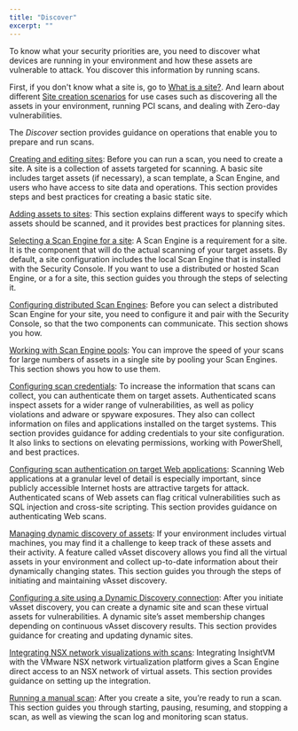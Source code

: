 ```yaml
---
title: "Discover"
excerpt: ""
---
```

To know what your security priorities are, you need to discover what devices are running in your environment and how these assets are vulnerable to attack. You discover this information by running scans.

First, if you don't know what a site is, go to [What is a site?](doc:what-is-a-site). And learn about different [Site creation scenarios](doc:site-creation-scenarios) for use cases such as discovering all the assets in your environment, running PCI scans, and dealing with Zero-day vulnerabilities.

The *Discover* section provides guidance on operations that enable you to prepare and run scans.

[Creating and editing sites](doc:creating-and-editing-sites): Before you can run a scan, you need to create a site. A site is a collection of assets targeted for scanning. A basic site includes target assets (if necessary), a scan template, a Scan Engine, and users who have access to site data and operations. This section provides steps and best practices for creating a basic static site.

[Adding assets to sites](doc:adding-assets-to-sites): This section explains different ways to specify which assets should be scanned, and it provides best practices for planning sites.

[Selecting a Scan Engine for a site](doc:selecting-a-scan-engine-for-a-site): A Scan Engine is a requirement for a site. It is the component that will do the actual scanning of your target assets. By default, a site configuration includes the local Scan Engine that is installed with the Security Console. If you want to use a distributed or hosted Scan Engine, or a for a site, this section guides you through the steps of selecting it.

[Configuring distributed Scan Engines](doc:configuring-distributed-scan-engines): Before you can select a distributed Scan Engine for your site, you need to configure it and pair with the Security Console, so that the two components can communicate. This section shows you how.

[Working with Scan Engine pools](doc:working-with-scan-engine-pools): You can improve the speed of your scans for large numbers of assets in a single site by pooling your Scan Engines. This section shows you how to use them.

[Configuring scan credentials](doc:configuring-scan-credentials): To increase the information that scans can collect, you can authenticate them on target assets. Authenticated scans inspect assets for a wider range of vulnerabilities, as well as policy violations and adware or spyware exposures. They also can collect information on files and applications installed on the target systems. This section provides guidance for adding credentials to your site configuration. It also links to sections on elevating permissions, working with PowerShell, and best practices.

[Configuring scan authentication on target Web applications](doc:configuring-scan-authentication-on-target-web-applications): Scanning Web applications at a granular level of detail is especially important, since publicly accessible Internet hosts are attractive targets for attack. Authenticated scans of Web assets can flag critical vulnerabilities such as SQL injection and cross-site scripting. This section provides guidance on authenticating Web scans.

[Managing dynamic discovery of assets](doc:managing-dynamic-discovery-of-assets): If your environment includes virtual machines, you may find it a challenge to keep track of these assets and their activity. A feature called vAsset discovery allows you find all the virtual assets in your environment and collect up-to-date information about their dynamically changing states. This section guides you through the steps of initiating and maintaining vAsset discovery.

[Configuring a site using a Dynamic Discovery connection](doc:configuring-a-site-using-a-dynamic-discovery-connection): After you initiate vAsset discovery, you can create a dynamic site and scan these virtual assets for vulnerabilities. A dynamic site’s asset membership changes depending on continuous vAsset discovery results. This section provides guidance for creating and updating dynamic sites.

[Integrating NSX network visualizations with scans](doc:integrating-nsx-network-visualizations-with-scans): Integrating InsightVM with the VMware NSX network virtualization platform gives a Scan Engine direct access to an NSX network of virtual assets. This section provides guidance on setting up the integration.

[Running a manual scan](doc:running-a-manual-scan): After you create a site, you’re ready to run a scan. This section guides you through starting, pausing, resuming, and stopping a scan, as well as viewing the scan log and monitoring scan status.